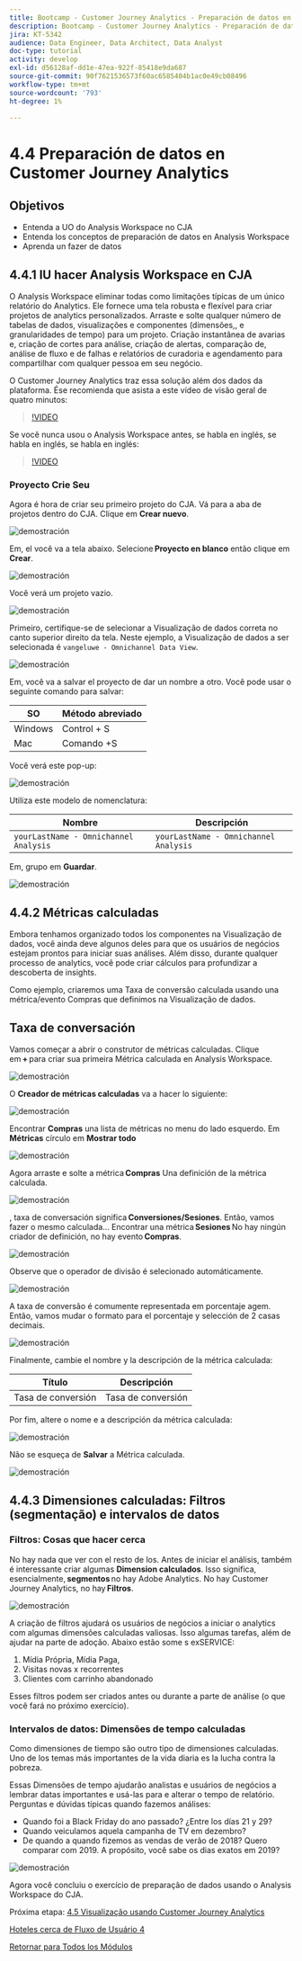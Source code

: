 ```yaml
---
title: Bootcamp - Customer Journey Analytics - Preparación de datos en Analysis Workspace - Brasil
description: Bootcamp - Customer Journey Analytics - Preparación de datos en Analysis Workspace - Brasil
jira: KT-5342
audience: Data Engineer, Data Architect, Data Analyst
doc-type: tutorial
activity: develop
exl-id: d56128af-dd1e-47ea-922f-85418e9da687
source-git-commit: 90f7621536573f60ac6585404b1ac0e49cb08496
workflow-type: tm+mt
source-wordcount: '793'
ht-degree: 1%

---
```


# 4.4 Preparación de datos en Customer Journey Analytics

## Objetivos

- Entenda a UO do Analysis Workspace no CJA
- Entenda los conceptos de preparación de datos en Analysis Workspace
- Aprenda un fazer de datos

## 4.4.1 IU hacer Analysis Workspace en CJA

O Analysis Workspace eliminar todas como limitações típicas de um único relatório do Analytics. Ele fornece uma tela robusta e flexível para criar projetos de analytics personalizados. Arraste e solte qualquer número de tabelas de dados, visualizações e componentes (dimensões,, e granularidades de tempo) para um projeto. Criação instantânea de avarias e, criação de cortes para análise, criação de alertas, comparação de, análise de fluxo e de falhas e relatórios de curadoria e agendamento para compartilhar com qualquer pessoa em seu negócio.

O Customer Journey Analytics traz essa solução além dos dados da plataforma. Ése recomienda que asista a este vídeo de visão geral de quatro minutos:

>[!VIDEO](https://video.tv.adobe.com/v/35109?quality=12&learn=on)

Se você nunca usou o Analysis Workspace antes, se habla en inglés, se habla en inglés, se habla en inglés:

>[!VIDEO](https://video.tv.adobe.com/v/26266?quality=12&learn=on)

### Proyecto Crie Seu

Agora é hora de criar seu primeiro projeto do CJA. Vá para a aba de projetos dentro do CJA. Clique em **Crear nuevo**.

![demostración](./images/prmenu.png)

Em, el você va a tela abaixo. Selecione **Proyecto en blanco** então clique em **Crear**.

![demostración](./images/prmenu1.png)

Você verá um projeto vazio.

![demostración](./images/premptyprojects.png)

Primeiro, certifique-se de selecionar a Visualização de dados correta no canto superior direito da tela. Neste ejemplo, a Visualização de dados a ser selecionada é `vangeluwe - Omnichannel Data View`.

![demostración](./images/prdv.png)

Em, você va a salvar el proyecto de dar un nombre a otro. Você pode usar o seguinte comando para salvar:

| SO | Método abreviado |
| ----------------- |-------------| 
| Windows | Control + S |
| Mac | Comando +S |

Você verá este pop-up:

![demostración](./images/prsave.png)

Utiliza este modelo de nomenclatura:

| Nombre | Descripción |
| ----------------- |-------------| 
| `yourLastName - Omnichannel Analysis` | `yourLastName - Omnichannel Analysis` |

Em, grupo em **Guardar**.

![demostración](./images/prsave2.png)

## 4.4.2 Métricas calculadas

Embora tenhamos organizado todos los componentes na Visualização de dados, você ainda deve algunos deles para que os usuários de negócios estejam prontos para iniciar suas análises. Além disso, durante qualquer processo de analytics, você pode criar cálculos para profundizar a descoberta de insights.

Como ejemplo, criaremos uma Taxa de conversão calculada usando una métrica/evento Compras que definimos na Visualização de dados.

## Taxa de conversación

Vamos começar a abrir o construtor de métricas calculadas. Clique em **+** para criar sua primeira Métrica calculada en Analysis Workspace.

![demostración](./images/pradd.png)

O **Creador de métricas calculadas** va a hacer lo siguiente:

![demostración](./images/prbuilder.png)

Encontrar **Compras** una lista de métricas no menu do lado esquerdo. Em **Métricas** círculo em **Mostrar todo**

![demostración](./images/calcbuildercr1.png)

Agora arraste e solte a métrica **Compras** Una definición de la métrica calculada.

![demostración](./images/calcbuildercr2.png)

, taxa de conversación significa **Conversiones/Sesiones**. Então, vamos fazer o mesmo calculada... Encontrar una métrica **Sesiones** No hay ningún criador de definición, no hay evento **Compras**.

![demostración](./images/calcbuildercr3.png)

Observe que o operador de divisão é selecionado automáticamente.

![demostración](./images/calcbuildercr4.png)

A taxa de conversão é comumente representada em porcentaje agem. Então, vamos mudar o formato para el porcentaje y selección de 2 casas decimais.

![demostración](./images/calcbuildercr5.png)

Finalmente, cambie el nombre y la descripción de la métrica calculada:

| Título | Descripción |
| ----------------- |-------------| 
| Tasa de conversión | Tasa de conversión |

Por fim, altere o nome e a descripción da métrica calculada:

![demostración](./images/calcbuildercr6.png)

Não se esqueça de **Salvar** a Métrica calculada.

![demostración](./images/pr9.png)

## 4.4.3 Dimensiones calculadas: Filtros (segmentação) e intervalos de datos

### Filtros: Cosas que hacer cerca

No hay nada que ver con el resto de los. Antes de iniciar el análisis, também é interessante criar algumas **Dimension calculados**. Isso significa, esencialmente, **segmentos** no hay Adobe Analytics. No hay Customer Journey Analytics, no hay **Filtros**.

![demostración](./images/prfilters.png)

A criação de filtros ajudará os usuários de negócios a iniciar o analytics com algumas dimensões calculadas valiosas. Isso algumas tarefas, além de ajudar na parte de adoção. Abaixo estão some s exSERVICE:

1. Mídia Própria, Mídia Paga,
2. Visitas novas x recorrentes
3. Clientes com carrinho abandonado

Esses filtros podem ser criados antes ou durante a parte de análise (o que você fará no próximo exercício).

### Intervalos de datos: Dimensões de tempo calculadas

Como dimensiones de tiempo são outro tipo de dimensiones calculadas. Uno de los temas más importantes de la vida diaria es la lucha contra la pobreza.

Essas Dimensões de tempo ajudarão analistas e usuários de negócios a lembrar datas importantes e usá-las para e alterar o tempo de relatório. Perguntas e dúvidas típicas quando fazemos análises:

- Quando foi a Black Friday do ano passado? ¿Entre los días 21 y 29?
- Quando veiculamos aquela campanha de TV em dezembro?
- De quando a quando fizemos as vendas de verão de 2018? Quero comparar com 2019. A propósito, você sabe os dias exatos em 2019?

![demostración](./images/timedimensions.png)

Agora você concluiu o exercício de preparação de dados usando o Analysis Workspace do CJA.

Próxima etapa: [4.5 Visualização usando Customer Journey Analytics](./ex5.md)

[Hoteles cerca de Fluxo de Usuário 4](./uc4.md)

[Retornar para Todos los Módulos](./../../overview.md)
